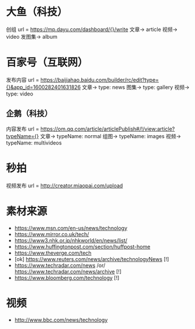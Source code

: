# 大鱼（科技）
创组
    url = https://mp.dayu.com/dashboard/{}/write
    文章-> article
    视频-> video
    发图集-> album




# 百家号（互联网）
发布内容
    url = https://baijiahao.baidu.com/builder/rc/edit?type={}&app_id=1600282401631826
    文章-> type: news
    图集-> type: gallery
    视频-> type: video




## 企鹅（科技）
内容发布
    url = https://om.qq.com/article/articlePublish#/!/view:article?typeName={}
    文章-> typeName: normal
    组图-> typeName: images
    视频-> typeName: multivideos



# 秒拍
视频发布
    url = http://creator.miaopai.com/upload










# 素材来源
- https://www.msn.com/en-us/news/technology
- https://www.mirror.co.uk/tech/
- https://www3.nhk.or.jp/nhkworld/en/news/list/
- https://www.huffingtonpost.com/section/huffpost-home
- https://www.theverge.com/tech
- [ok] https://www.reuters.com/news/archive/technologyNews    [!]
- https://www.techradar.com/news    /or/  https://www.techradar.com/news/archive    [!]
- https://www.bloomberg.com/technology   [!]

# 视频
- http://www.bbc.com/news/technology